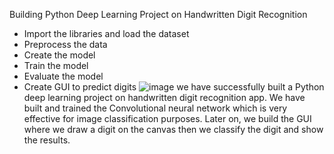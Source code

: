 Building Python Deep Learning Project on Handwritten Digit Recognition

- Import the libraries and load the dataset
- Preprocess the data
- Create the model
- Train the model
- Evaluate the model
- Create GUI to predict digits
![image](https://user-images.githubusercontent.com/34205435/166753891-67b4dd2c-3692-4755-8543-d7ce2bed5d0b.png)
we have successfully built a Python deep learning project on handwritten digit recognition app. 
We have built and trained the Convolutional neural network which is very effective 
for image classification purposes. Later on, we build the GUI where we draw a digit 
on the canvas then we classify the digit and show the results.

